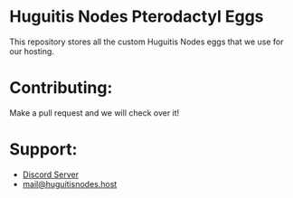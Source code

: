 # Huguitis Nodes Pterodactyl Eggs
This repository stores all the custom Huguitis Nodes eggs that we use for our hosting.

# Contributing:
Make a pull request and we will check over it!

# Support:
- [Discord Server](https://discord.gg/CVbPZRt9yG)
- mail@huguitisnodes.host
